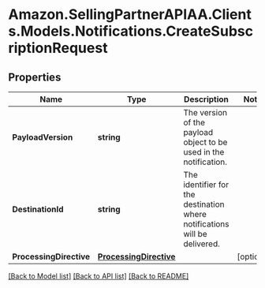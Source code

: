 # Amazon.SellingPartnerAPIAA.Clients.Models.Notifications.CreateSubscriptionRequest
## Properties

Name | Type | Description | Notes
------------ | ------------- | ------------- | -------------
**PayloadVersion** | **string** | The version of the payload object to be used in the notification. | 
**DestinationId** | **string** | The identifier for the destination where notifications will be delivered. | 
**ProcessingDirective** | [**ProcessingDirective**](ProcessingDirective.md) |  | [optional] 

[[Back to Model list]](../README.md#documentation-for-models) [[Back to API list]](../README.md#documentation-for-api-endpoints) [[Back to README]](../README.md)

